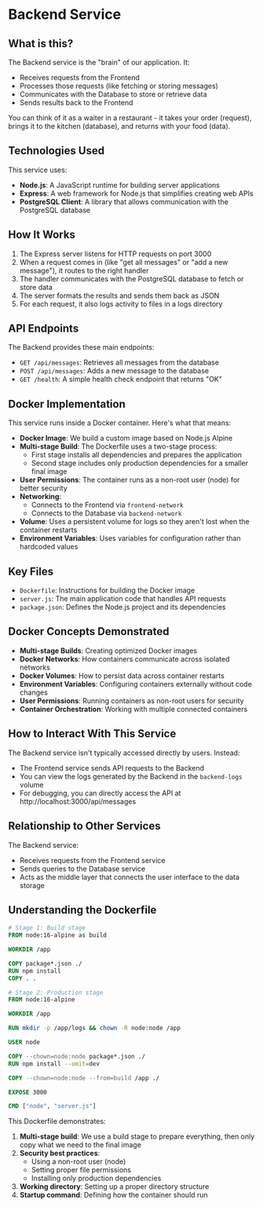 # Backend Service

## What is this?

The Backend service is the "brain" of our application. It:
- Receives requests from the Frontend
- Processes those requests (like fetching or storing messages)
- Communicates with the Database to store or retrieve data
- Sends results back to the Frontend

You can think of it as a waiter in a restaurant - it takes your order (request), brings it to the kitchen (database), and returns with your food (data).

## Technologies Used

This service uses:
- **Node.js**: A JavaScript runtime for building server applications
- **Express**: A web framework for Node.js that simplifies creating web APIs
- **PostgreSQL Client**: A library that allows communication with the PostgreSQL database

## How It Works

1. The Express server listens for HTTP requests on port 3000
2. When a request comes in (like "get all messages" or "add a new message"), it routes to the right handler
3. The handler communicates with the PostgreSQL database to fetch or store data
4. The server formats the results and sends them back as JSON
5. For each request, it also logs activity to files in a logs directory

## API Endpoints

The Backend provides these main endpoints:
- `GET /api/messages`: Retrieves all messages from the database
- `POST /api/messages`: Adds a new message to the database
- `GET /health`: A simple health check endpoint that returns "OK"

## Docker Implementation

This service runs inside a Docker container. Here's what that means:

- **Docker Image**: We build a custom image based on Node.js Alpine
- **Multi-stage Build**: The Dockerfile uses a two-stage process:
  - First stage installs all dependencies and prepares the application
  - Second stage includes only production dependencies for a smaller final image
- **User Permissions**: The container runs as a non-root user (node) for better security
- **Networking**: 
  - Connects to the Frontend via `frontend-network`
  - Connects to the Database via `backend-network`
- **Volume**: Uses a persistent volume for logs so they aren't lost when the container restarts
- **Environment Variables**: Uses variables for configuration rather than hardcoded values

## Key Files

- `Dockerfile`: Instructions for building the Docker image
- `server.js`: The main application code that handles API requests
- `package.json`: Defines the Node.js project and its dependencies

## Docker Concepts Demonstrated

- **Multi-stage Builds**: Creating optimized Docker images
- **Docker Networks**: How containers communicate across isolated networks
- **Docker Volumes**: How to persist data across container restarts
- **Environment Variables**: Configuring containers externally without code changes
- **User Permissions**: Running containers as non-root users for security
- **Container Orchestration**: Working with multiple connected containers

## How to Interact With This Service

The Backend service isn't typically accessed directly by users. Instead:
- The Frontend service sends API requests to the Backend
- You can view the logs generated by the Backend in the `backend-logs` volume
- For debugging, you can directly access the API at http://localhost:3000/api/messages

## Relationship to Other Services

The Backend service:
- Receives requests from the Frontend service
- Sends queries to the Database service
- Acts as the middle layer that connects the user interface to the data storage

## Understanding the Dockerfile

```dockerfile
# Stage 1: Build stage
FROM node:16-alpine as build

WORKDIR /app

COPY package*.json ./
RUN npm install
COPY . .

# Stage 2: Production stage
FROM node:16-alpine

WORKDIR /app

RUN mkdir -p /app/logs && chown -R node:node /app

USER node

COPY --chown=node:node package*.json ./
RUN npm install --omit=dev

COPY --chown=node:node --from=build /app ./

EXPOSE 3000

CMD ["node", "server.js"]
```

This Dockerfile demonstrates:

1. **Multi-stage build**: We use a build stage to prepare everything, then only copy what we need to the final image
2. **Security best practices**: 
   - Using a non-root user (node)
   - Setting proper file permissions
   - Installing only production dependencies
3. **Working directory**: Setting up a proper directory structure
4. **Startup command**: Defining how the container should run
